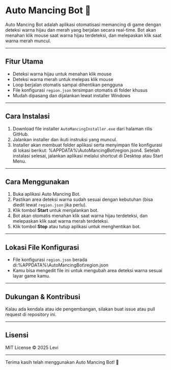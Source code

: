# Auto Mancing Bot 🎣

Auto Mancing Bot adalah aplikasi otomatisasi memancing di game dengan deteksi warna hijau dan merah yang berjalan secara real-time. Bot akan menahan klik mouse saat warna hijau terdeteksi, dan melepaskan klik saat warna merah muncul.

---

## Fitur Utama

- Deteksi warna hijau untuk menahan klik mouse
- Deteksi warna merah untuk melepas klik mouse
- Loop berjalan otomatis sampai dihentikan pengguna
- File konfigurasi `region.json` tersimpan otomatis di folder khusus
- Mudah dipasang dan dijalankan lewat installer Windows

---

## Cara Instalasi

1. Download file installer `AutoMancingInstaller.exe` dari halaman rilis GitHub.
2. Jalankan installer dan ikuti instruksi yang muncul.
3. Installer akan membuat folder aplikasi serta menyimpan file konfigurasi di lokasi berikut: %APPDATA%\AutoMancingBot\region.json4. Setelah instalasi selesai, jalankan aplikasi melalui shortcut di Desktop atau Start Menu.

---

## Cara Menggunakan

1. Buka aplikasi Auto Mancing Bot.
2. Pastikan area deteksi warna sudah sesuai dengan kebutuhan (bisa diedit lewat `region.json` jika perlu).
3. Klik tombol **Start** untuk menjalankan bot.
4. Bot akan otomatis menahan klik saat warna hijau terdeteksi, dan melepaskan klik saat warna merah terdeteksi.
5. Klik tombol **Stop** atau tutup aplikasi untuk menghentikan bot.

---

## Lokasi File Konfigurasi

- File konfigurasi `region.json` berada di:%APPDATA%\AutoMancingBot\region.json
- Kamu bisa mengedit file ini untuk mengubah area deteksi warna sesuai layar game kamu.

---

## Dukungan & Kontribusi

Kalau ada kendala atau ide pengembangan, silakan buat issue atau pull request di repository ini.

---

## Lisensi

MIT License © 2025 Levi

---

Terima kasih telah menggunakan Auto Mancing Bot! 🎣


